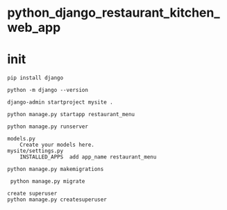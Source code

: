 # python_django_restaurant_kitchen_web_app

# init
```commandline
pip install django

python -m django --version

django-admin startproject mysite .

python manage.py startapp restaurant_menu

python manage.py runserver
```

```commandline
models.py 
    Create your models here.
mysite/settings.py
    INSTALLED_APPS  add app_name restaurant_menu
    
python manage.py makemigrations

 python manage.py migrate 

```

```commandline
create superuser
python manage.py createsuperuser

```